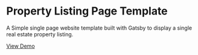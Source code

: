 # Property Listing Page Template

 A Simple single page website template built with Gatsby to display a single real estate property listing.

[View Demo](https://pp-lp312075.netlify.com/)
